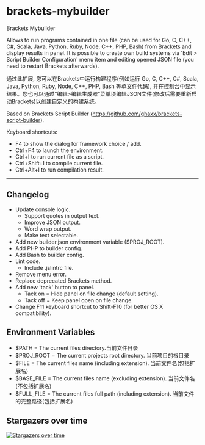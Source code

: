 brackets-mybuilder
=======================
Brackets Mybuilder

Allows to run programs contained in one file (can be used for Go, C, C++, C#, Scala, Java, Python, Ruby, Node, C++, PHP, Bash) from Brackets and display results in panel.
It is possible to create own build systems via 'Edit > Script Builder Configuration' menu item and editing opened JSON file (you need to restart Brackets afterwards). 

通过此扩展, 您可以在Brackets中运行构建程序(例如运行 Go, C, C++, C#, Scala, Java, Python, Ruby, Node, C++, PHP, Bash 等单文件代码), 并在控制台中显示结果。您也可以通过“编辑>编辑生成器”菜单项编辑JSON文件(修改后需要重新启动Brackets)以创建自定义的构建系统。

Based on Brackets Script Builder (https://github.com/ghaxx/brackets-script-builder). 

Keyboard shortcuts: 
 * F4 to show the dialog for framework choice / add.
 * Ctrl+F4 to launch the environment.
 * Ctrl+I to run current file as a script. 
 * Ctrl+Shift+I to compile current file. 
 * Ctrl+Alt+I to run compilation result. 
 

***

## Changelog

- Update console logic.
  - Support quotes in output text.
  - Improve JSON output.
  - Word wrap output.
  - Make text selectable.
- Add new builder.json environment variable ($PROJ_ROOT).
- Add PHP to builder config.
- Add Bash to builder config.
- Lint code.
  - Include .jslintrc file.
- Remove menu error.
- Replace deprecated Brackets method.
- Add new 'tack' button to panel.
  - Tack on = Hide panel on file change (default setting).
  - Tack off = Keep panel open on file change.
- Change F11 keyboard shortcut to Shift-F10 (for better OS X compatibility).

## Environment Variables

- $PATH = The current files directory.当前文件目录
- $PROJ_ROOT = The current projects root directory. 当前项目的根目录
- $FILE = The current files name (including extension). 当前文件名(包括扩展名)
- $BASE_FILE = The current files name (excluding extension). 当前文件名(不包括扩展名)
- $FULL_FILE = The current files full path (including extension). 当前文件的完整路径(包括扩展名)

## Stargazers over time
[![Stargazers over time](https://starchart.cc/caarlos0/starcharts.svg?variant=adaptive)](https://starchart.cc/caarlos0/starcharts)
